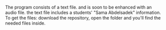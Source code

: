 The program consists of a text file. and is soon to be enhanced with an audio file. the text file includes a students' "Sama Abdelsadek" information. 
To get the files: download the repository, open the folder and you'll find the needed files inside. 
